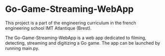 # Go-Game-Streaming-WebApp

This project is a part of the engineering curriculum in the french engineering school IMT Atlantique (Brest).

 The Go-Game-Streaming-WebApp is a web app dedicated to filming, detecting, streaming and digitizing a Go game. The app can be launched by running main.py. 
